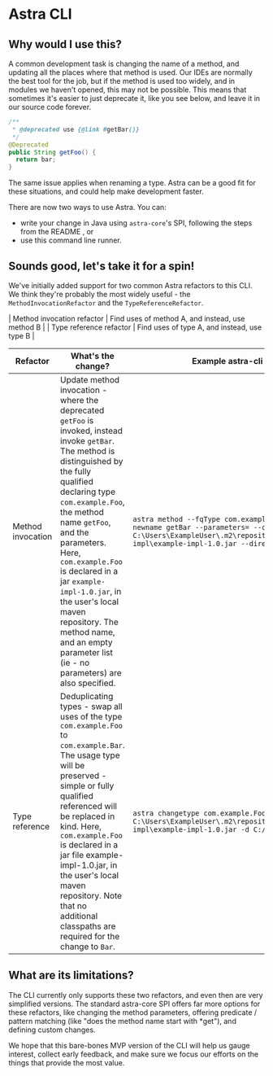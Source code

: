 # Astra CLI

## Why would I use this?
A common development task is changing the name of a method, and updating all the places where that method is used. 
Our IDEs are normally the best tool for the job, but if the method is used too widely, and in modules we haven't opened, this may not be possible. 
This means that sometimes it's easier to just deprecate it, like you see below, and leave it in our source code forever. 
```java
/**
 * @deprecated use {@link #getBar()}
 */
@Deprecated 
public String getFoo() {
  return bar;
}
```
The same issue applies when renaming a type. 
Astra can be a good fit for these situations, and could help make development faster. 

There are now two ways to use Astra. You can:
* write your change in Java using `astra-core`'s SPI, following the steps from the README , or
* use this command line runner. 

## Sounds good, let's take it for a spin!
We've initially added support for two common Astra refactors to this CLI. We think they're probably the most widely useful - the `MethodInvocationRefactor` and the `TypeReferenceRefactor`.

| Method invocation refactor | Find uses of method A, and instead, use method B |
| Type reference refactor | Find uses of type A, and instead, use type B |


| Refactor | What's the change? | Example astra-cli invocation |
| -------- | ------------------ | ---------------------------- |
| Method invocation | Update method invocation - where the deprecated `getFoo` is invoked, instead invoke `getBar`. The method is distinguished by the fully qualified declaring type `com.example.Foo`, the method name `getFoo`, and the parameters. Here, `com.example.Foo` is declared in a jar `example-impl-1.0.jar`, in the user's local maven repository. The method name, and an empty parameter list (ie - no parameters) are also specified. | `astra method --fqType com.example.Foo --name getFoo --newname getBar --parameters= --cp C:\Users\ExampleUser\.m2\repository\com\example\example-impl\example-impl-1.0.jar --directory C:/Code/CodeBase` |
| Type reference  |Deduplicating types - swap all uses of the type `com.example.Foo` to `com.example.Bar`. The usage type will be preserved - simple or fully qualified referenced will be replaced in kind. Here, `com.example.Foo` is declared in a jar file example-impl-1.0.jar, in the user's local maven repository. Note that no additional classpaths are required for the change to `Bar`. | `astra changetype com.example.Foo com.example.Bar --cp C:\Users\ExampleUser\.m2\repository\com\example\example-impl\example-impl-1.0.jar -d C:/Code/CodeBase` |


## What are its limitations?
The CLI currently only supports these two refactors, and even then are very simplified versions. The standard astra-core SPI offers far more options for these refactors, like changing the method parameters, offering predicate / pattern matching (like "does the method name start with *get"), and defining custom changes. 

We hope that this bare-bones MVP version of the CLI will help us gauge interest, collect early feedback, and make sure we focus our efforts on the things that provide the most value.